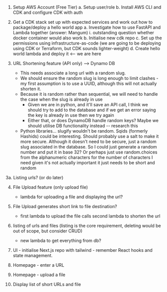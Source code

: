 1. Setup AWS Account (Free Tier)
   a. Setup user/role
   b. Install AWS CLI and CDK and configure CDK with auth

2. Get a CDK stack set up with expected services and work out how to package/deploy a hello world app
   a. Investigate how to use FastAPI and Lambda together (answer: Mangum)
   i. outstanding question whether docker container would also work
   b. Initialise new cdk repo
   c. Set up the permissions using infrastructure-as-code (we are going to be deploying using CDK or Terraform, but CDK sounds lighter-weight)
   d. Create hello world lambda and deploy it <-- we are here

3. URL Shortening feature (API only) --> Dynamo DB

   - This needs associate a long url with a random slug.
   - We should ensure the random slug is long enough to limit clashes - my first assumption is to use a UUID, although this will not actually shorten it.
   - Because it is random rather than sequential, we will need to handle the case when the slug is already in use
     - Given we are in python, and it'll save an API call, I think we should try to add to the database and if we get an error saying the key is already in use then we try again
     - Either that, or does DynamoDB handle random keys? Maybe we should utilise DB functionality instead -- research this
   - Python libraries... slugify wouldn't be random. Sqids (formerly Hashids) could be interesting. Should probably use a salt to make it more secure. Although it doesn't need to be secure, just a random slug associated in the database. So I could just generate a random number and put it in base 32? Or perhaps just use random.choices from the alphanumeric characters for the number of characters I need given it's not actually important it just needs to be short and random

3a. Listing urls? (or do later)

4. File Upload feature (only upload file)

   - lambda for uploading a file and displaying the url?

5. File Upload generates short link to file destination?

   - first lambda to upload the file calls second lambda to shorten the url

6. listing of urls and files (listing is the core requirement, deleting would be out of scope, but consider CRUD)

   - new lambda to get everything from db?

7. UI - initialise Next.js repo with tailwind - remember React hooks and state management.

8. Homepage - enter a URL
9. Homepage - upload a file
10. Display list of short URLs and file
